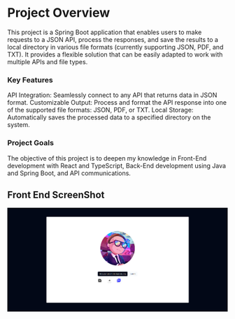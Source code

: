 # Project Overview
This project is a Spring Boot application that enables users to make requests to a JSON API, process the responses, and save the results to a local directory in various file formats (currently supporting JSON, PDF, and TXT). It provides a flexible solution that can be easily adapted to work with multiple APIs and file types.

### Key Features
API Integration: Seamlessly connect to any API that returns data in JSON format.
Customizable Output: Process and format the API response into one of the supported file formats: JSON, PDF, or TXT.
Local Storage: Automatically saves the processed data to a specified directory on the system.

### Project Goals
The objective of this project is to deepen my knowledge in Front-End development with React and TypeScript, Back-End development using Java and Spring Boot, and API communications.
## Front End ScreenShot
![Front End Screenshot](https://github.com/Patricio0022/FileManagerAPI/raw/main/Front/src/assets/front.png)

